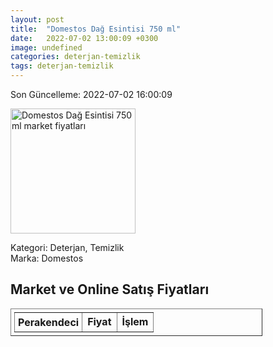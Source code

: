 ```yaml
---
layout: post
title:  "Domestos Dağ Esintisi 750 ml"
date:   2022-07-02 13:00:09 +0300
image: undefined
categories: deterjan-temizlik
tags: deterjan-temizlik
---
```


Son Güncelleme: 2022-07-02 16:00:09

<img src="undefined" width="200" alt="Domestos Dağ Esintisi 750 ml market fiyatları" />

Kategori: Deterjan, Temizlik
<br />
Marka: Domestos

<h2>Market ve Online Satış Fiyatları</h2>

<table border="1" style="padding: 5px;width:80%;">
  <tr>
    <td style="padding: 5px;"><strong>Perakendeci</strong></td>
    <td><strong>Fiyat</strong></td>
    <td><strong>İşlem</strong></td>
  </tr>
  
</table>
